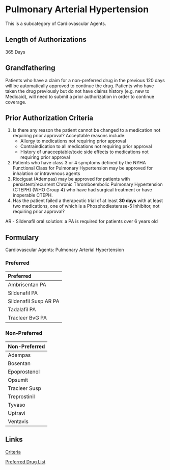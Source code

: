 # Pulmonary Arterial Hypertension

This is a subcategory of Cardiovascular Agents.

## Length of Authorizations

365 Days

## Grandfathering

Patients who have a claim for a non-preferred drug in the previous 120 days will be automatically approved to continue the drug. Patients who have taken the drug previously but do not have claims history (e.g. new to Medicaid), will need to submit a prior authorization in order to continue coverage.

## Prior Authorization Criteria

1.  Is there any reason the patient cannot be changed to a medication not requiring prior approval? Acceptable reasons include:
    -   Allergy to medications not requiring prior approval
    -   Contraindication to all medications not requiring prior approval
    -   History of unacceptable/toxic side effects to medications not requiring prior approval
2.  Patients who have class 3 or 4 symptoms defined by the NYHA Functional Class for Pulmonary Hypertension may be approved for inhalation or intravenous agents
3.  Riociguat (Adempas) may be approved for patients with persistent/recurrent Chronic Thromboembolic Pulmonary Hypertension (CTEPH) (WHO Group 4) who have had surgical treatment or have inoperable CTEPH.
4.  Has the patient failed a therapeutic trial of at least **30 days** with at least two medications, one of which is a Phosphodiesterase-5 Inhibitor, not requiring prior approval?

AR - Sildenafil oral solution: a PA is required for patients over 6 years old

## Formulary

Cardiovascular Agents: Pulmonary Arterial Hypertension

### Preferred

| Preferred             |
| :-------------------- |
| Ambrisentan PA        |
| Sildenafil PA         |
| Sildenafil Susp AR PA |
| Tadalafil PA          |
| Tracleer BvG PA       |

### Non-Preferred

| Non-Preferred |
| :------------ |
| Adempas       |
| Bosentan      |
| Epoprostenol  |
| Opsumit       |
| Tracleer Susp |
| Treprostinil  |
| Tyvaso        |
| Uptravi       |
| Ventavis      |

## Links

[Criteria](https://pharmacy.medicaid.ohio.gov/sites/default/files/20221001_UPDL_Criteria_APPROVED.pdf#page=21)

[Preferred Drug List](https://pharmacy.medicaid.ohio.gov/sites/default/files/20221001_UPDL_APPROVED_.pdf#page=12)